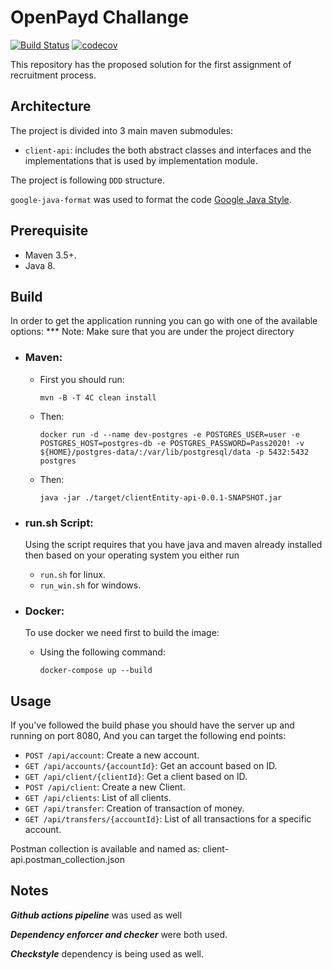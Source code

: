 # OpenPayd Challange
[![Build Status](https://github.com/ahmadshabib/client-api/workflows/Java%20CI%20with%20Maven/badge.svg)](https://github.com/ahmadshabib/client-api)
[![codecov](https://codecov.io/gh/ahmadshabib/client-api/branch/master/graph/badge.svg)](https://codecov.io/gh/ahmadshabib/client-api)

This repository has the proposed solution for the first assignment of recruitment process.

## Architecture

The project is divided into 3 main maven submodules:
- `client-api`: includes the both abstract classes and interfaces and the implementations that is used by implementation module.

The project is following `DDD` structure.

`google-java-format` was used to format the code
[Google Java Style][].

[Google Java Style]: https://google.github.io/styleguide/javaguide.html

## Prerequisite

- Maven 3.5+.
- Java 8.

## Build

In order to get the application running you can go with one of the available options:
*** Note: 
Make sure that you are under the project directory

- ### Maven:
    - First you should run:
     
      ```
      mvn -B -T 4C clean install
      ```
    
    - Then:
        
      ```
      docker run -d --name dev-postgres -e POSTGRES_USER=user -e POSTGRES_HOST=postgres-db -e POSTGRES_PASSWORD=Pass2020! -v ${HOME}/postgres-data/:/var/lib/postgresql/data -p 5432:5432 postgres
      ```  
          
    - Then:
    
      ```
      java -jar ./target/clientEntity-api-0.0.1-SNAPSHOT.jar
      ```
      
- ### run.sh Script:
     Using the script requires that you have java and maven already installed
     then based on your operating system you either run
     - `run.sh` for linux.
     - `run_win.sh` for windows.
     
- ### Docker:
     To use docker we need first to build the image:      
     
     - Using the following command:
     
       ```
       docker-compose up --build
       ```
           
## Usage

If you've followed the build phase you should have the server up and running on port 8080,
And you can target the following end points:

- `POST /api/account`: Create a new account.
- `GET /api/accounts/{accountId}`: Get an account based on ID.
- `GET /api/client/{clientId}`: Get a client based on ID.
- `POST /api/client`: Create a new Client.
- `GET /api/clients`: List of all clients.
- `GET /api/transfer`: Creation of transaction of money.
- `GET /api/transfers/{accountId}`: List of all transactions for a specific account.

Postman collection is available and named as: 
client-api.postman_collection.json

## Notes

***Github actions pipeline*** was used as well

***Dependency enforcer and checker*** were both used.

***Checkstyle*** dependency is being used as well.